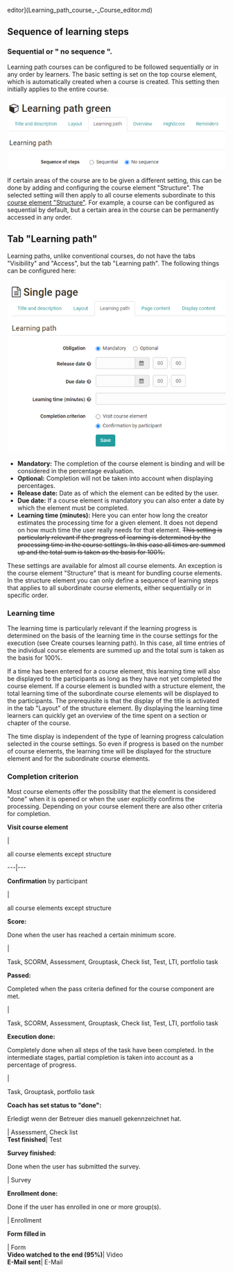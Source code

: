 editor](Learning_path_course_-_Course_editor.md)

## Sequence of learning steps

### Sequential or " no sequence ".

Learning path courses can be configured to be followed sequentially or in any
order by learners. The basic setting is set on the top course element, which
is automatically created when a course is created. This setting then initially
applies to the entire course.

![](assets/learning_path_structure.png)

If certain areas of the course are to be given a different setting, this can
be done by adding and configuring the course element "Structure". The selected
setting will then apply to all course elements subordinate to this [course
element "Structure"](Course+Element%EF%B9%95+Structure.html). For example, a
course can be configured as sequential by default, but a certain area in the
course can be permanently accessed in any order.

## Tab "Learning path"

Learning paths, unlike conventional courses, do not have the tabs "Visibility"
and "Access", but the tab "Learning path". The following things can be
configured here:

![](assets/learning_path_single_page.png)

  *  **Mandatory:** The completion of the course element is binding and will be considered in the percentage evaluation.
  *  **Optional:** Completion will not be taken into account when displaying percentages.
  *  **Release date:** Date as of which the element can be edited by the user.
  *  **Due date:** If a course element is mandatory you can also enter a date by which the element must be completed.
  *  **Learning time (minutes):** Here you can enter how long the creator estimates the processing time for a given element. It does not depend on how much time the user really needs for that element. ~~This setting is particularly relevant if the progress of learning is determined by the processing time in the course settings. In this case all times are summed up and the total sum is taken as the basis for 100%.~~

These settings are available for almost all course elements. An exception is
the course element "Structure" that is meant for bundling course elements.  In
the structure element you can only define a sequence of learning steps that
applies to all subordinate course elements, either sequentially or in specific
order.

### Learning time

The learning time is particularly relevant if the learning progress is
determined on the basis of the learning time in the course settings for the
execution (see Create courses learning path). In this case, all time entries
of the individual course elements are summed up and the total sum is taken as
the basis for 100%.

If a time has been entered for a course element, this learning time will also
be displayed to the participants as long as they have not yet completed the
course element. If a course element is bundled with a structure element, the
total learning time of the subordinate course elements will be displayed to
the participants. The prerequisite is that the display of the title is
activated in the tab "Layout" of the structure element. By displaying the
learning time learners can quickly get an overview of the time spent on a
section or chapter of the course.

The time display is independent of the type of learning progress calculation
selected in the course settings. So even if progress is based on the number of
course elements, the learning time will be displayed for the structure element
and for the subordinate course elements.

### Completion criterion

Most course elements offer the possibility that the element is considered
"done" when it is opened or when the user explicitly confirms the processing.
Depending on your course element there are also other criteria for completion.

 **Visit course element**

|

all course elements except structure  
  
---|---  
  
 **Confirmation** by participant

|

all course elements except structure  
  
 **Score:**  

Done when the user has reached a certain minimum score.

|

Task, SCORM, Assessment, Grouptask, Check list, Test, LTI, portfolio task  
  
 **Passed:**

Completed when the pass criteria defined for the course component are met.

|

Task, SCORM, Assessment, Grouptask, Check list, Test, LTI, portfolio task  
  
 **Execution done:**

Completely done when all steps of the task have been completed. In the
intermediate stages, partial completion is taken into account as a percentage
of progress.

|

Task, Grouptask, portfolio task  
  
 **Coach has set status to "done":**

Erledigt wenn der Betreuer dies manuell gekennzeichnet hat.

| Assessment, Check list  
 **Test finished**|  Test  
  
 **Survey finished:**

Done when the user has submitted the survey.

| Survey  
  
 **Enrollment done:**

Done if the user has enrolled in one or more group(s).

| Enrollment  
  
 **Form filled in**

  

|  Form  
 **Video watched to the end (95%)**|  Video  
 **E-Mail sent**|  E-Mail

